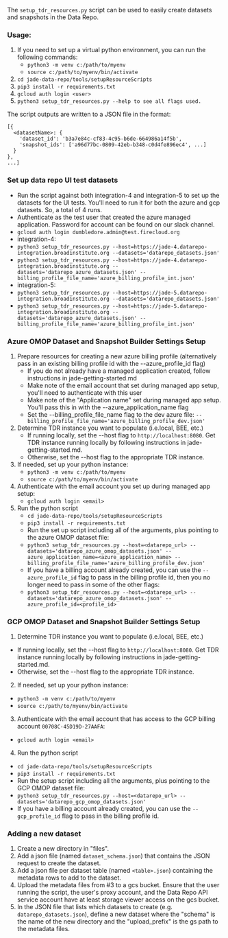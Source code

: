 The `setup_tdr_resources.py` script can be used to easily create datasets and snapshots in the Data Repo.

### Usage:
1. If you need to set up a virtual python environment, you can run the following commands:
    * `python3 -m venv c:/path/to/myenv`
    * `source c:/path/to/myenv/bin/activate`
2. `cd jade-data-repo/tools/setupResourceScripts`
3. `pip3 install -r requirements.txt`
4. `gcloud auth login <user>`
5. `python3 setup_tdr_resources.py --help to see all flags used.`

The script outputs are written to a JSON file in the format:
```
[{
  <datasetName>: {
    'dataset_id': 'b3a7e84c-cf83-4c95-b6de-664986a14f5b',
    'snapshot_ids': ['a96d77bc-0809-42eb-b348-c0d4fe896ec4', ...]
  }
},
...]
```

### Set up data repo UI test datasets
* Run the script against both integration-4 and integration-5 to set up the datasets for the UI tests. You'll need to run it for
both the azure and gcp datasets. So, a total of 4 runs.
* Authenticate as the test user that created the azure managed application. Password for account can be found
on our slack channel.
* `gcloud auth login dumbledore.admin@test.firecloud.org`
* integration-4:
* `python3 setup_tdr_resources.py --host=https://jade-4.datarepo-integration.broadinstitute.org --datasets='datarepo_datasets.json'`
* `python3 setup_tdr_resources.py --host=https://jade-4.datarepo-integration.broadinstitute.org --datasets='datarepo_azure_datasets.json' --billing_profile_file_name='azure_billing_profile_int.json'`
* integration-5:
* `python3 setup_tdr_resources.py --host=https://jade-5.datarepo-integration.broadinstitute.org --datasets='datarepo_datasets.json'`
* `python3 setup_tdr_resources.py --host=https://jade-5.datarepo-integration.broadinstitute.org --datasets='datarepo_azure_datasets.json' --billing_profile_file_name='azure_billing_profile_int.json'`

### Azure OMOP Dataset and Snapshot Builder Settings Setup
1. Prepare resources for creating a new azure billing profile (alternatively pass in an existing billing profile id with the --azure_profile_id flag)
   * If you do not already have a managed application created, follow instructions in jade-getting-started.md
   * Make note of the email account that set during managed app setup, you'll need to authenticate with this user
   * Make note of the "Application name" set during managed app setup. You'll pass this in with the --azure_application_name flag
   * Set the --billing_profile_file_name flag to the dev azure file: `--billing_profile_file_name='azure_billing_profile_dev.json'`
2. Determine TDR instance you want to populate (i.e.local, BEE, etc.)
   * If running locally, set the --host flag to `http://localhost:8080`. Get TDR instance running locally by following instructions in jade-getting-started.md.
   * Otherwise, set the --host flag to the appropriate TDR instance.
3. If needed, set up your python instance:
   * `python3 -m venv c:/path/to/myenv`
   * `source c:/path/to/myenv/bin/activate`
4. Authenticate with the email account you set up during managed app setup:
   * `gcloud auth login <email>`
5. Run the python script
   * `cd jade-data-repo/tools/setupResourceScripts`
   * `pip3 install -r requirements.txt`
   * Run the set up script including all of the arguments, plus pointing to the azure OMOP dataset file:
   * `python3 setup_tdr_resources.py --host=<datarepo_url> --datasets='datarepo_azure_omop_datasets.json' --azure_application_name=<azure_application_name> --billing_profile_file_name='azure_billing_profile_dev.json'`
   * If you have a billing account already created, you can use the `--azure_profile_id` flag to pass in the billing profile id, then you no longer need to pass in some of the other flags:
   * `python3 setup_tdr_resources.py --host=<datarepo_url> --datasets='datarepo_azure_omop_datasets.json' --azure_profile_id=<profile_id>`

### GCP OMOP Dataset and Snapshot Builder Settings Setup
1. Determine TDR instance you want to populate (i.e.local, BEE, etc.)
  * If running locally, set the --host flag to `http://localhost:8080`. Get TDR instance running locally by following instructions in jade-getting-started.md.
  * Otherwise, set the --host flag to the appropriate TDR instance.
2. If needed, set up your python instance:
  * `python3 -m venv c:/path/to/myenv`
  * `source c:/path/to/myenv/bin/activate`
3. Authenticate with the email account that has access to the GCP billing account `00708C-45D19D-27AAFA`:
  * `gcloud auth login <email>`
4. Run the python script
  * `cd jade-data-repo/tools/setupResourceScripts`
  * `pip3 install -r requirements.txt`
  * Run the setup script including all the arguments, plus pointing to the GCP OMOP dataset file:
  * `python3 setup_tdr_resources.py --host=<datarepo_url> --datasets='datarepo_gcp_omop_datasets.json'`
  * If you have a billing account already created, you can use the `--gcp_profile_id` flag to pass in the billing profile id.

### Adding a new dataset
1. Create a new directory in "files".
2. Add a json file (named `dataset_schema.json`) that contains the JSON request to create the dataset.
3. Add a json file per dataset table (named `<table>.json`) containing the metadata rows to add to the dataset.
4. Upload the metadata files from #3 to a gcs bucket. Ensure that the user running the script, the user's proxy account,
   and the Data Repo API service account have at least storage viewer access on the gcs bucket.
5. In the JSON file that lists which datasets to create (e.g. `datarepo_datasets.json`), define a new dataset where the
   "schema" is the name of the new directory and the "upload_prefix" is the gs path to the metadata files.
